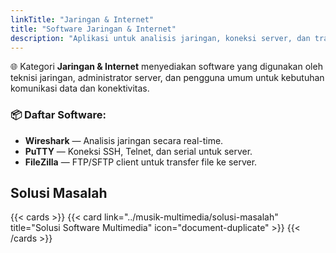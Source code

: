 ```yaml
---
linkTitle: "Jaringan & Internet"
title: "Software Jaringan & Internet"
description: "Aplikasi untuk analisis jaringan, koneksi server, dan transfer data melalui internet."
---
```


🌐 Kategori **Jaringan & Internet** menyediakan software yang digunakan oleh teknisi jaringan, administrator server, dan pengguna umum untuk kebutuhan komunikasi data dan konektivitas.

<!--more-->

### 📦 Daftar Software:

- **Wireshark** — Analisis jaringan secara real-time.
- **PuTTY** — Koneksi SSH, Telnet, dan serial untuk server.
- **FileZilla** — FTP/SFTP client untuk transfer file ke server.

## Solusi Masalah

{{< cards >}}
  {{< card link="../musik-multimedia/solusi-masalah" title="Solusi Software Multimedia" icon="document-duplicate" >}}
{{< /cards >}}